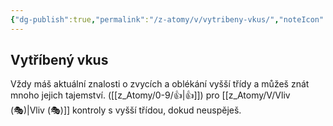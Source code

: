 ```yaml
---
{"dg-publish":true,"permalink":"/z-atomy/v/vytribeny-vkus/","noteIcon":""}
---
```


## Vytříbený vkus
Vždy máš aktuální znalosti o zvycích a oblékání vyšší třídy a můžeš znát mnoho jejich tajemství. ([[z_Atomy/0-9/👍\|👍]]) pro [[z_Atomy/V/Vliv (🎭)\|Vliv (🎭)]] kontroly s vyšší třídou, dokud neuspěješ.